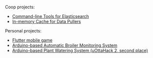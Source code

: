 Coop projects:
* [Command-line Tools for Elasticsearch](es-tools)
* [In-memory Cache for Data Pullers](in-memory_cache_for_data_pullers)

Personal projects:
* [Flutter mobile game](https://startend.fjsoftware.io/)
* [Arduino-based Automatic Broiler Monitoring System](https://github.com/fjtheknight/AutomaticBroilerMonitoringSystem)
* [Arduino-based Plant Watering System (uOttaHack 2, second place)](https://devpost.com/software/powerplant)
